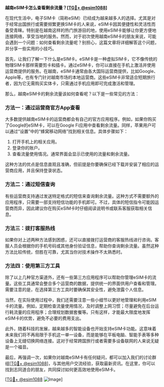 **越南eSIM卡怎么查看剩余流量？[[TG💪+ @esim1088](https://t.me/s/esim1088)]**

在现代生活中，电子SIM卡（简称eSIM）已经成为越来越多人的选择。尤其是对于经常出国旅行或需要频繁更换SIM卡的人来说，eSIM卡因其便捷性和灵活性而备受青睐。特别是在越南这样的热门旅游目的地，使用eSIM卡能够让你更方便地连接网络，享受当地的服务。然而，对于初次使用越南eSIM卡的朋友来说，可能会遇到一个问题：如何查看剩余流量呢？别担心，这篇文章将详细解答这个问题，并分享一些实用的小技巧。

首先，让我们了解一下什么是eSIM卡。eSIM卡是一种虚拟SIM卡，它不像传统的物理SIM卡那样需要剪卡和插卡。通过eSIM卡，你可以直接在手机上激活并使用运营商提供的服务。在越南，eSIM卡通常由各大国际运营商提供，比如Google、Apple等，也有专门针对越南市场的本地运营商。这些eSIM卡非常适合短期旅行者，因为它无需购买实体卡，只需通过手机应用即可完成激活和管理。

那么，越南eSIM卡的剩余流量该如何查看呢？以下是一些常见的方法：

### 方法一：通过运营商官方App查看

大多数提供越南eSIM卡的运营商都会有自己的官方应用程序。例如，如果你购买了Google的eSIM卡，可以在Google Fi应用中查看剩余流量。同样，苹果用户可以通过“设置”中的“蜂窝移动网络”找到相关信息。具体步骤如下：

1. 打开手机上的相关应用。
2. 登录你的账户。
3. 查看流量使用情况。通常界面会显示已使用的流量和剩余流量。

这种方法的优点是信息直观且准确，但前提是你要确保已经下载并安装了相应的运营商应用，并且保持登录状态。

### 方法二：通过短信查询

有些运营商支持通过发送特定格式的短信来查询剩余流量。这种方式不需要额外的应用程序，只需要一部支持短信功能的手机即可。不过，具体的短信指令可能因运营商而异，因此建议你在购买eSIM卡时仔细阅读说明书或联系客服获取相关信息。

### 方法三：拨打客服热线

如果你对上述两种方法感到困惑，还可以直接拨打运营商的客服热线进行咨询。客服人员会根据你的手机号码或其他身份验证信息，帮助你查询剩余流量。虽然这种方法比较传统，但胜在可靠，尤其当你对技术操作不太熟悉时。

### 方法四：使用第三方工具

除了以上几种官方渠道外，还有一些第三方应用程序可以帮助你管理eSIM卡的流量。这些工具通常会整合多个运营商的数据，提供统一的界面供用户查看和管理。需要注意的是，在选择第三方工具时要确保其安全性，避免泄露个人信息。

当然，在实际使用过程中，我们还需要注意一些小细节以更好地管理和利用eSIM卡的流量。例如，定期检查流量使用情况，及时调整上网习惯；尽量避免在后台运行耗流量的应用程序；合理规划数据套餐等。只有这样，才能最大限度地发挥eSIM卡的优势，避免不必要的费用支出。

此外，随着科技的发展，越来越多的智能设备也开始支持eSIM卡功能。这意味着未来我们将不再局限于手机这一单一设备，而是能够在平板电脑、智能手表等多种设备上无缝切换网络连接。这对于经常跨国旅行或者需要多设备联网的人来说无疑是一个福音。

最后，再强调一次，如果你对越南eSIM卡有任何疑问，都可以加入我们的讨论群组[[TG💪+ @esim1088](https://t.me/s/esim1088)]，与其他用户交流经验，获取最新资讯。在这里，你可以找到志同道合的朋友，共同探讨如何更高效地使用eSIM卡。

[[TG💪+ @esim1088](https://t.me/s/esim1088) ![Image](https://i.postimg.cc/4NQfJmqS/Snipaste-2025-05-13-00-14-12.png)]
